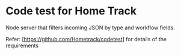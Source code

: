 # Code test for Home Track

Node server that filters incoming JSON by type and workflow fields.

Refer: [https://github.com/Hometrack/codetest] for details of the requirements
